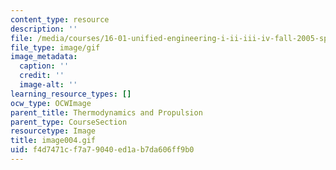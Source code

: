 ```yaml
---
content_type: resource
description: ''
file: /media/courses/16-01-unified-engineering-i-ii-iii-iv-fall-2005-spring-2006/f4d7471cf7a79040ed1ab7da606ff9b0_image004.gif
file_type: image/gif
image_metadata:
  caption: ''
  credit: ''
  image-alt: ''
learning_resource_types: []
ocw_type: OCWImage
parent_title: Thermodynamics and Propulsion
parent_type: CourseSection
resourcetype: Image
title: image004.gif
uid: f4d7471c-f7a7-9040-ed1a-b7da606ff9b0
---
```


